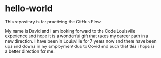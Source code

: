 # hello-world
This repository is for practicing the GitHub Flow


My name is David and i am looking forward to the Code Louisville experience and hope it is a wonderful gift that takes my career path in a new direction. I have been in Louisville for 7 years now and there have been ups and downs in my employment due to Covid and such that this i hope is a better direction for me. 
